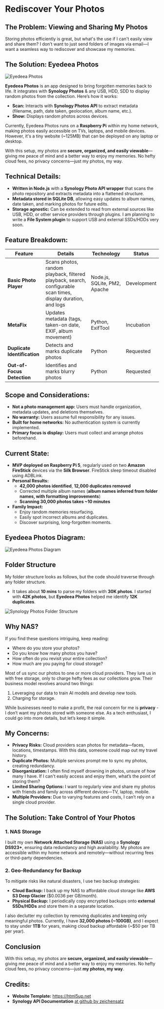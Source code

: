 # Rediscover Your Photos

## The Problem: Viewing and Sharing My Photos
Storing photos efficiently is great, but what's the use if I can't easily view and share them? I don’t want to just send folders of images via email—I want a seamless way to rediscover and showcase my memories.

## The Solution: Eyedeea Photos
![Eyedeea Photos](graphics/eyedeea_two_logos.png)

**Eyedeea Photos** is an app designed to bring forgotten memories back to life. It integrates with **Synology Photos** & any USB, HDD, SDD to display random photos from the collection. Here’s how it works:
- **Scan:** Interacts with **Synology Photos API** to extract metadata (filename, path, date taken, geolocation, album name, etc.).
- **Show:** Displays random photos across devices.

Currently, Eyedeea Photos runs on a **Raspberry Pi** within my home network, making photos easily accessible on TVs, laptops, and mobile devices. However, it's a tiny website (~125MB) that can be deployed on any laptop or desktop.

With this setup, my photos are **secure, organized, and easily viewable**—giving me peace of mind and a better way to enjoy my memories. No hefty cloud fees, no privacy concerns—just my photos, my way.

## Technical Details:
- **Written in Node.js** with a **Synology Photo API wrapper** that scans the photo repository and extracts metadata into a flattened structure.
- **Metadata stored in SQLite DB**, allowing easy updates to album names, date taken, and marking photos for future edits.
- **Storage agnostic:** Can be extended to read from external sources like USB, HDD, or other service providers through plugins. I am planning to write a **File System plugin** to support USB and external SSDs/HDDs very soon.

## Feature Breakdown:
| Feature | Details | Technology | Status |
|---------|---------|------------|--------|
| **Basic Photo Player** | Scans photos, random playback, filtered playback, search, configurable scan times, display duration, and logs | Node.js, SQLite, PM2, Apache | Development |
| **MetaFix** | Updates metadata (tags, taken-on date, EXIF, album movement) | Python, ExifTool | Incubation |
| **Duplicate Identification** | Detects and marks duplicate photos | Python | Requested |
| **Out-of-Focus Detection** | Identifies and marks blurry photos | Python | Requested |

## Scope and Considerations:
- **Not a photo management app:** Users must handle organization, metadata updates, and deletions themselves.
- **No warranty:** Users assume full responsibility for any issues.
- **Built for home networks:** No authentication system is currently implemented.
- **Primary focus is display:** Users must collect and arrange photos beforehand.

## Current State:
- **MVP deployed on Raspberry Pi 5**, regularly used on two **Amazon FireStick** devices via the **Silk Browser**. FireStick sleep timeout disabled using ADBLink.
- **Personal Results:**
  - **42,000 photos identified**, **12,000 duplicates removed**
  - Corrected multiple album names (**album names inferred from folder names, with formatting improvements**)
  - **Scanning 30,000 photos takes ~10 minutes**
- **Family Impact:**
  - Enjoy random memories resurfacing.
  - Easily spot incorrect albums and duplicates.
  - Discover surprising, long-forgotten moments.

## Eyedeea Photos Diagram:
![Eyedeea Photos Diagram](graphics/EyedeeaPhotos_Diagram.png)

## Folder Structure
My folder structure looks as follows, but the code should traverse through any folder structure.
- It takes about **10 mins** to parse my folders with **30K photos**. I started with **42K photos**, but **Eyedeea Photos** helped me identify **12K duplicates**.

![Synology Photos Folder Structure](graphics/EyedeeaPhotos_Folder_Structure.png)


## Why NAS?
If you find these questions intriguing, keep reading:
- Where do you store your photos?
- Do you know how many photos you have?
- How often do you revisit your entire collection?
- How much are you paying for cloud storage?

Most of us sync our photos to one or more cloud providers. They lure us in with free storage, only to charge hefty fees as our collections grow. Their business model revolves around two things:
1. Leveraging our data to train AI models and develop new tools.
2. Charging for storage.

While businesses need to make a profit, the real concern for me is **privacy** - I don’t want my photos stored with someone else. As a tech enthusiast, I could go into more details, but let’s keep it simple.

## My Concerns:
- **Privacy Risks:** Cloud providers scan photos for metadata—faces, locations, timestamps. With this data, someone could map out my travel history.
- **Duplicate Photos:** Multiple services prompt me to sync my photos, creating redundancy.
- **Disorganization:** I often find myself drowning in photos, unsure of how many I have. If I can't easily access and enjoy them, what’s the point of storing them?
- **Limited Sharing Options:** I want to regularly view and share my photos with friends and family across different devices—TV, laptop, mobile.
- **Multiple Providers:** Due to varying features and costs, I can’t rely on a single cloud provider.

## The Solution: Take Control of Your Photos
### 1. NAS Storage
I built my own **Network Attached Storage (NAS)** using a **Synology DS923+**, ensuring data redundancy and high availability. My photos are accessible within my home network and remotely—without recurring fees or third-party dependencies.

### 2. Geo-Redundancy for Backup
To mitigate risks like natural disasters, I use two backup strategies:
- **Cloud Backup:** I back up my NAS to affordable cloud storage like **AWS S3 Deep Glacier** ($0.0036 per GB/month).
- **Physical Backup:** I periodically copy encrypted backups onto **external SSDs/HDDs** and store them in a separate location.

I also declutter my collection by removing duplicates and keeping only meaningful photos. Currently, I have **32,000 photos (~100GB)**, and I expect to stay under **1TB** for years, making cloud backup affordable (~$50 per TB per year).


## Conclusion
With this setup, my photos are **secure, organized, and easily viewable**—giving me peace of mind and a better way to enjoy my memories. No hefty cloud fees, no privacy concerns—just **my photos, my way**.


## Credits:
- **Website Template:** https://html5up.net
- **Synology API Documentation** [at github by zeichensatz](https://github.com/zeichensatz/SynologyPhotosAPI)
